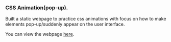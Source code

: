 ### CSS Animation(pop-up).

Built a static webpage to practice css animations with focus on how to make elements pop-up/suddenly appear on the user interface.

You can view the webpage [here](https://bryantigwebuike.github.io/css_animation_pop-up/).
